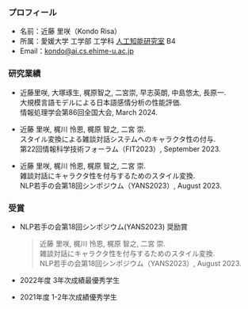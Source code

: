 ### プロフィール
- 名前：近藤 里咲（Kondo Risa）
- 所属：愛媛大学 工学部 工学科 [人工知能研究室](https://sites.google.com/view/ehime-nlp/) B4
- Email：kondo@ai.cs.ehime-u.ac.jp

### 研究業績
- 近藤里咲, 大塚琢生, 梶原智之, 二宮崇, 早志英朗, 中島悠太, 長原一. <br>
大規模言語モデルによる日本語感情分析の性能評価. <br>
情報処理学会第86回全国大会, March 2024.

- 近藤 里咲, 梶川 怜恩, 梶原 智之, 二宮 崇. <br>
スタイル変換による雑談対話システムへのキャラクタ性の付与. <br>
第22回情報科学技術フォーラム（FIT2023）, September 2023. <!-- \[[PDF](URL)\] -->

- 近藤 里咲, 梶川 怜恩, 梶原 智之, 二宮 崇. <br>
雑談対話にキャラクタ性を付与するためのスタイル変換. <br>
NLP若手の会第18回シンポジウム（YANS2023）, August 2023. <!-- \[[PDF](URL)\] -->

### 受賞
- NLP若手の会第18回シンポジウム(YANS2023) 奨励賞
  > 近藤 里咲, 梶川 怜恩, 梶原 智之, 二宮 崇. <br>
  > 雑談対話にキャラクタ性を付与するためのスタイル変換. <br>
  > NLP若手の会第18回シンポジウム（YANS2023）, August 2023.

- 2022年度 3年次成績最優秀学生 <!--（コンピュータ科学コースから1名）-->
- 2021年度 1-2年次成績優秀学生 <!--（コンピュータ科学コースから3名）-->

<!--
**KondoRisa/KondoRisa** is a ✨ _special_ ✨ repository because its `README.md` (this file) appears on your GitHub profile.

Here are some ideas to get you started:

- 🔭 I’m currently working on ...
- 🌱 I’m currently learning ...
- 👯 I’m looking to collaborate on ...
- 🤔 I’m looking for help with ...
- 💬 Ask me about ...
- 📫 How to reach me: ...
- 😄 Pronouns: ...
- ⚡ Fun fact: ...
-->
